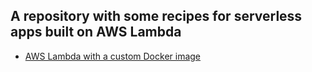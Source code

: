 ## A repository with some recipes for serverless apps built on AWS Lambda

- [AWS Lambda with a custom Docker image](python/README.md)